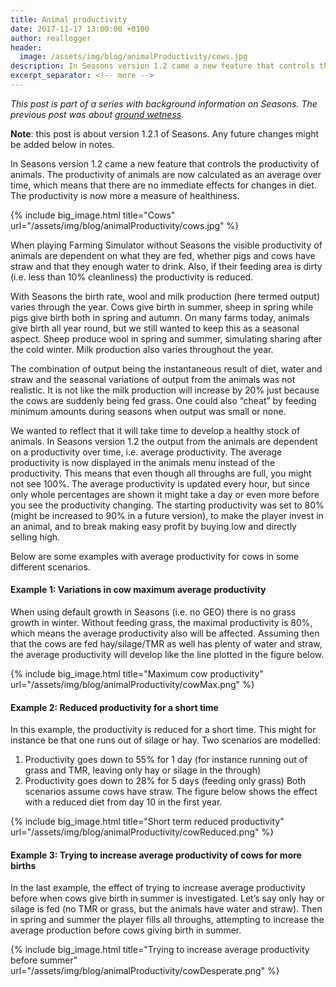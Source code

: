 ```yaml
---
title: Animal productivity
date: 2017-11-17 13:00:00 +0100
author: reallogger
header:
  image: /assets/img/blog/animalProductivity/cows.jpg
description: In Seasons version 1.2 came a new feature that controls the productivity of animals. This post explains the background and effects.
excerpt_separator: <!-- more -->
---
```


_This post is part of a series with background information on Seasons. The previous post was about [ground wetness](/blog/2017/11/09/ground-wetness)._

**Note**: this post is about version 1.2.1 of Seasons. Any future changes might be added below in notes.

In Seasons version 1.2 came a new feature that controls the productivity of animals. The productivity of animals are now calculated as an average over time, which means that there are no immediate effects for changes in diet. The productivity is now more a measure of healthiness.

<!-- more -->

{% include big_image.html title="Cows" url="/assets/img/blog/animalProductivity/cows.jpg" %}

When playing Farming Simulator without Seasons the visible productivity of animals are dependent on what they are fed, whether pigs and cows have straw and that they enough water to drink. Also, if their feeding area is dirty (i.e. less than 10% cleanliness) the productivity is reduced.

With Seasons the birth rate, wool and milk production (here termed output) varies through the year. Cows give birth in summer, sheep in spring while pigs give birth both in spring and autumn. On many farms today, animals give birth all year round, but we still wanted to keep this as a seasonal aspect. Sheep produce wool in spring and summer, simulating sharing after the cold winter. Milk production also varies throughout the year.

The combination of output being the instantaneous result of diet, water and straw and the seasonal variations of output from the animals was not realistic. It is not like the milk production will increase by 20% just because the cows are suddenly being fed grass. One could also “cheat” by feeding minimum amounts during seasons when output was small or none.

We wanted to reflect that it will take time to develop a healthy stock of animals. In Seasons version 1.2 the output from the animals are dependent on a productivity over time, i.e. average productivity. The average productivity is now displayed in the animals menu instead of the productivity. This means that even though all throughs are full, you might not see 100%. The average productivity is updated every hour, but since only whole percentages are shown it might take a day or even more before you see the productivity changing. The starting productivity was set to 80% (might be increased to 90% in a future version), to make the player invest in an animal, and to break making easy profit by buying low and directly selling high.

Below are some examples with average productivity for cows in some different scenarios.

#### Example 1: Variations in cow maximum average productivity

When using default growth in Seasons (i.e. no GEO) there is no grass growth in winter. Without feeding grass, the maximal productivity is 80%, which means the average productivity also will be affected. Assuming then that the cows are fed hay/silage/TMR as well has plenty of water and straw, the average productivity will develop like the line plotted in the figure below.

{% include big_image.html title="Maximum cow productivity" url="/assets/img/blog/animalProductivity/cowMax.png" %}

#### Example 2: Reduced productivity for a short time

In this example, the productivity is reduced for a short time. This might for instance be that one runs out of silage or hay. Two scenarios are modelled:
1. Productivity goes down to 55% for 1 day (for instance running out of grass and TMR, leaving only hay or silage in the through)
2. Productivity goes down to 28% for 5 days (feeding only grass)
Both scenarios assume cows have straw. The figure below shows the effect with a reduced diet from day 10 in the first year.

{% include big_image.html title="Short term reduced productivity" url="/assets/img/blog/animalProductivity/cowReduced.png" %}

#### Example 3: Trying to increase average productivity of cows for more births

In the last example, the effect of trying to increase average productivity before when cows give birth in summer is investigated. Let’s say only hay or silage is fed (no TMR or grass, but the animals have water and straw). Then in spring and summer the player fills all throughs, attempting to increase the average production before cows giving birth in summer.

{% include big_image.html title="Trying to increase average productivity before summer" url="/assets/img/blog/animalProductivity/cowDesperate.png" %}

